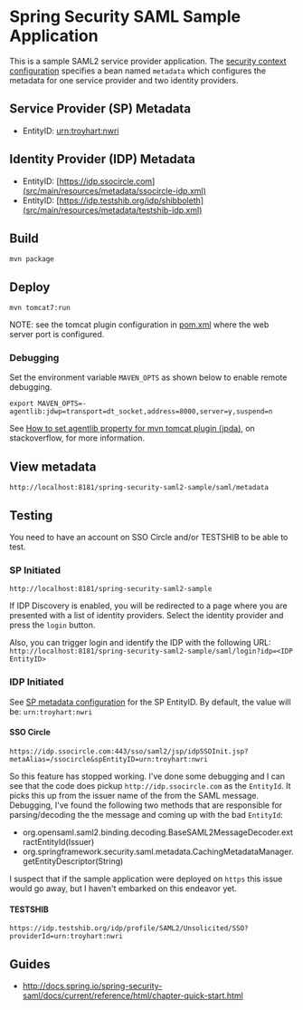 # Spring Security SAML Sample Application

This is a sample SAML2 service provider application. The [security context configuration](src/main/webapp/WEB-INF/securityContext.xml)
specifies a bean named `metadata` which configures the metadata for one service provider and two
identity providers. 

## Service Provider (SP) Metadata

* EntityID: [urn:troyhart:nwri](src/main/resources/metadata/sp.xml)

## Identity Provider (IDP) Metadata

* EntityID: [https://idp.ssocircle.com](src/main/resources/metadata/ssocircle-idp.xml)
* EntityID: [https://idp.testshib.org/idp/shibboleth](src/main/resources/metadata/testshib-idp.xml)

## Build

    mvn package

## Deploy

    mvn tomcat7:run

NOTE: see the tomcat plugin configuration in [pom.xml](pom.xml) where the web server port is configured.

### Debugging

Set the environment variable `MAVEN_OPTS` as shown below to enable remote debugging.

    export MAVEN_OPTS=-agentlib:jdwp=transport=dt_socket,address=8000,server=y,suspend=n

See [How to set agentlib property for mvn tomcat plugin (jpda)](http://stackoverflow.com/questions/12422125/how-to-set-agentlib-property-for-mvn-tomcat-plugin-jpda), on stackoverflow, for more information.

## View metadata

    http://localhost:8181/spring-security-saml2-sample/saml/metadata

## Testing

You need to have an account on SSO Circle and/or TESTSHIB to be able to test.

### SP Initiated

    http://localhost:8181/spring-security-saml2-sample

If IDP Discovery is enabled, you will be redirected to a page where you are presented with a list of 
identity providers. Select the identity provider and press the `login` button.

Also, you can trigger login and identify the IDP with the following URL: `http://localhost:8181/spring-security-saml2-sample/saml/login?idp=<IDP EntityID>`

### IDP Initiated

See [SP metadata configuration](src/main/resources/metadata/sp.xml) for the SP EntityID. By default, the value will be: `urn:troyhart:nwri`


#### SSO Circle

    https://idp.ssocircle.com:443/sso/saml2/jsp/idpSSOInit.jsp?metaAlias=/ssocircle&spEntityID=urn:troyhart:nwri

So this feature has stopped working. I've done some debugging and I can see that the code does pickup `http://idp.ssocircle.com` as the `EntityId`. It picks this
up from the issuer name of the from the SAML message. Debugging, I've found the following two methods that are responsible for parsing/decoding the the message and
coming up with the bad `EntityId`:

* org.opensaml.saml2.binding.decoding.BaseSAML2MessageDecoder.extractEntityId(Issuer)
* org.springframework.security.saml.metadata.CachingMetadataManager.getEntityDescriptor(String)

I suspect that if the sample application were deployed on `https` this issue would go away, but I haven't embarked on this endeavor yet. 


#### TESTSHIB

    https://idp.testshib.org/idp/profile/SAML2/Unsolicited/SSO?providerId=urn:troyhart:nwri

## Guides

* http://docs.spring.io/spring-security-saml/docs/current/reference/html/chapter-quick-start.html